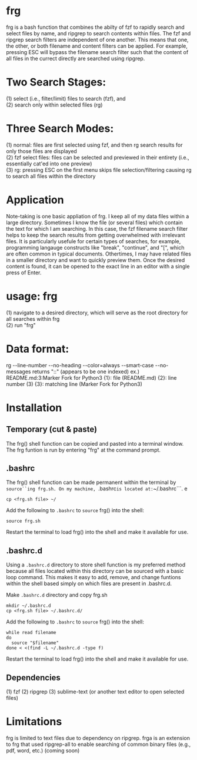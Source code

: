 # frg
frg is a bash function that combines the abilty of fzf to rapidly search and select files by name, and ripgrep to search contents within files. The fzf and ripgrep search filters are independent of one another. This means that one, the other, or both filename and content filters can be applied. For example, pressing ESC will bypass the filename search filter such that the content of all files in the currect directly are searched using ripgrep.

# Two Search Stages:
(1) select (i.e., filter/limit) files to search (fzf), and  
(2) search only within selected files (rg)

# Three Search Modes:
(1) normal: files are first selected using fzf, and then rg search results for only those files are displayed  
(2) fzf select files: files can be selected and previewed in their entirety (i.e., essentially cat'ed into one preview)  
(3) rg: pressing ESC on the first menu skips file selection/filtering causing rg to search all files within the directory

# Application
Note-taking is one basic appliation of frg. I keep all of my data files within a large directory. Sometimes I know the file (or several files) which contain the text for which I am searching. In this case, the fzf filename search filter helps to keep the search results from getting overwhelmed with irrelevant files. It is particularly usefule for certain types of searches, for example, programming langauge constructs like "break", "continue", and "[", which are often common in typical documents.  Othertimes, I may have related files in a smaller directory and want to quickly preview them. Once the desired content is found, it can be opened to the exact line in an editor with a single press of Enter.


# usage: frg
(1) navigate to a desired directory, which will serve as the root directory for all searches within frg  
(2) run "frg"



# Data format:
rg --line-number --no-heading --color=always --smart-case --no-messages
returns "<file>:<linenumber>:<matching line>" (appears to be one indexed)
ex.) README.md:3:Marker Fork for Python3
{1}: file (README.md)
{2}: line number (3)
{3}: matching line (Marker Fork for Python3)

# Installation
## Temporary (cut & paste)
The frg() shell function can be copied and pasted into a terminal window. The frg funtion is run by entering "frg" at the command prompt. 
  
## .bashrc
The frg() shell function can be made permanent within the terminal by ```source``ing frg.sh. On my machine, ```.bashrc``` is located at: ```~/.bashrc```. e  

```
cp <frg.sh file> ~/
```

Add the following to ```.bashrc``` to ```source``` frg() into the shell:
```
source frg.sh
```

Restart the terminal to load frg() into the shell and make it available for use.
  
  
## .bashrc.d
Using a ```.bashrc.d``` directory to store shell function is my preferred method because all files located within this directory can be sourced with a basic loop command. This makes it easy to add, remove, and change funtions within the shell based simply on which files are present in .bashrc.d.

Make ```.bashrc.d``` directory and copy frg.sh
```
mkdir ~/.bashrc.d
cp <frg.sh file> ~/.bashrc.d/
```

Add the following to ```.bashrc``` to ```source``` frg() into the shell:
```
while read filename
do
  source "$filename"
done < <(find -L ~/.bashrc.d -type f)
```
Restart the terminal to load frg() into the shell and make it available for use.
  
## Dependencies
(1) fzf
(2) ripgrep
(3) sublime-text (or another text editor to open selected files)

# Limitations
frg is limited to text files due to dependency on ripgrep. frga is an extension to frg that used ripgrep-all to enable searching of common binary files (e.g., pdf, word, etc.) (coming soon)
